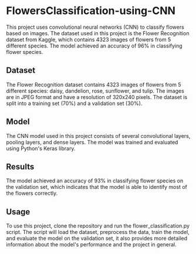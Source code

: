 # FlowersClassification-using-CNN
This project uses convolutional neural networks (CNN) to classify flowers based on images. The dataset used in this project is the Flower Recognition dataset from Kaggle, which contains 4323 images of flowers from 5 different species. The model achieved an accuracy of 96% in classifying flower species.

## Dataset
The Flower Recognition dataset contains 4323 images of flowers from 5 different species: daisy, dandelion, rose, sunflower, and tulip. The images are in JPEG format and have a resolution of 320x240 pixels. The dataset is split into a training set (70%) and a validation set (30%).

## Model
The CNN model used in this project consists of several convolutional layers, pooling layers, and dense layers. The model was trained and evaluated using Python's Keras library.

## Results
The model achieved an accuracy of 93% in classifying flower species on the validation set, which indicates that the model is able to identify most of the flowers correctly.

## Usage
To use this project, clone the repository and run the flower_classification.py script. The script will load the dataset, preprocess the data, train the model, and evaluate the model on the validation set, it also provides more detailed information about the model's performance and the project in general.
